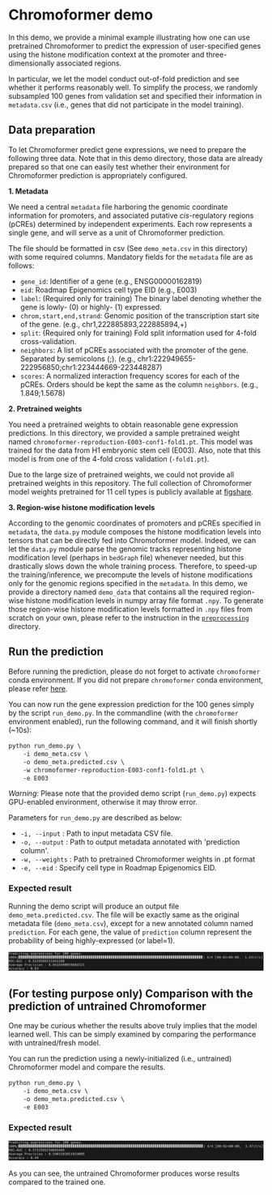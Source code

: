 # Chromoformer demo

In this demo, we provide a minimal example illustrating how one can use pretrained Chromoformer to predict the expression of user-specified genes using the histone modification context at the promoter and three-dimensionally associated regions.

In particular, we let the model conduct out-of-fold prediction and see whether it performs reasonably well.
To simplify the process, we randomly subsampled 100 genes from validation set and specified their information in `metadata.csv` (i.e., genes that did not participate in the model training).

## Data preparation

To let Chromoformer predict gene expressions, we need to prepare the following three data. Note that in this demo directory, those data are already prepared so that one can easily test whether their environment for Chromoformer prediction is appropriately configured.

**1. Metadata**

We need a central `metadata` file harboring the genomic coordinate information for promoters, and associated putative *cis*-regulatory regions (pCREs) determined by independent experiments. Each row represents a single gene, and will serve as a unit of Chromoformer prediction.

The file should be formatted in csv (See `demo_meta.csv` in this directory) with some required columns. 
Mandatory fields for the `metadata` file are as follows:

- `gene_id`: Identifier of a gene (e.g., ENSG00000162819)
- `eid`: Roadmap Epigenomics cell type EID (e.g., E003)
- `label`: (Required only for training) The binary label denoting whether the gene is lowly- (0) or highly- (1) expressed.
- `chrom,start,end,strand`: Genomic position of the transcription start site of the gene. (e.g., chr1,222885893,222885894,+)
- `split`: (Required only for training) Fold split information used for 4-fold cross-validation.
- `neighbors`: A list of pCREs associated with the promoter of the gene. Separated by semicolons (;). (e.g., chr1:222949655-222956850;chr1:223444669-223448287)
- `scores`: A normalized interaction frequency scores for each of the pCREs. Orders should be kept the same as the column `neighbors`. (e.g., 1.849;1.5678)

**2. Pretrained weights**

You need a pretrained weights to obtain reasonable gene expression predictions.
In this directory, we provided a sample pretrained weight named `chromoformer-reproduction-E003-conf1-fold1.pt`.
This model was trained for the data from H1 embryonic stem cell (E003).
Also, note that this model is from one of the 4-fold cross validation (`-fold1.pt`).

Due to the large size of pretrained weights, we could not provide all pretrained weights in this repository. 
The full collection of Chromoformer model weights pretrained for 11 cell types is publicly available at [figshare](https://doi.org/10.6084/m9.figshare.19424807.v1).

**3. Region-wise histone modification levels**

According to the genomic coordinates of promoters and pCREs specified in `metadata`, the `data.py` module composes the histone modification levels into tensors that can be directly fed into Chromoformer model.
Indeed, we can let the `data.py` module parse the genomic tracks representing histone modification level (perhaps in `bedGraph` file) whenever needed, but this drastically slows down the whole training process.
Therefore, to speed-up the training/inference, we precompute the levels of histone modifications only for the genomic regions specified in the `metadata`.
In this demo, we provide a directory named `demo_data` that contains all the required region-wise histone modification levels in numpy array file format `.npy`.
To generate those region-wise histone modification levels formatted in `.npy` files from scratch on your own, please refer to the instruction in the [`preprocessing`](../preprocessing) directory.

## Run the prediction

Before running the prediction, please do not forget to activate `chromoformer` conda environment. If you did not prepare `chromoformer` conda environment, please refer [here](https://github.com/dohlee/chromoformer#installation).

You can now run the gene expression prediction for the 100 genes simply by the script `run_demo.py`.
In the commandline (with the `chromoformer` environment enabled), run the following command, and it will finish shortly (~10s):

```shell
python run_demo.py \
    -i demo_meta.csv \
    -o demo_meta.predicted.csv \
    -w chromoformer-reproduction-E003-conf1-fold1.pt \
    -e E003
```

*Warning*: Please note that the provided demo script (`run_demo.py`) expects GPU-enabled environment, otherwise it may throw error. 

Parameters for `run_demo.py` are described as below:

- `-i, --input` : Path to input metadata CSV file.
- `-o, --output` :  Path to output metadata annotated with 'prediction column'.
- `-w, --weights` : Path to pretrained Chromoformer weights in .pt format
- `-e, --eid` : Specify cell type in Roadmap Epigenomics EID.


### Expected result

Running the demo script will produce an output file `demo_meta.predicted.csv`. 
The file will be exactly same as the original metadata file (`demo_meta.csv`), except for a new annotated column named `prediction`. For each gene, the value of `prediction` column represent the probability of being highly-expressed (or label=1).

![expected_result](img/demo_result.png)

## (For testing purpose only) Comparison with the prediction of untrained Chromoformer

One may be curious whether the results above truly implies that the model learned well.
This can be simply examined by comparing the performance with untrained/fresh model.

You can run the prediction using a newly-initialized (i.e., untrained) Chromoformer model and compare the results.

```shell
python run_demo.py \
    -i demo_meta.csv \
    -o demo_meta.predicted.csv \
    -e E003
```

### Expected result

![expected_result_random](img/demo_result_random.png)

As you can see, the untrained Chromoformer produces worse results compared to the trained one.